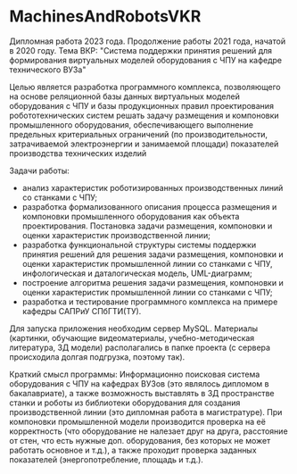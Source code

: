 # MachinesAndRobotsVKR
Дипломная работа 2023 года. Продолжение работы 2021 года, начатой в 2020 году.
Тема ВКР: "Система поддержки принятия решений для формирования виртуальных моделей оборудования с ЧПУ на кафедре технического ВУЗа" 

Целью является разработка программного комплекса, позволяющего на основе реляционной базы данных виртуальных моделей оборудования с ЧПУ и базы продукционных правил проектирования робототехнических систем решать задачу размещения и компоновки промышленного оборудования, обеспечивающего выполнение предельных критериальных ограничений (по производительности, затрачиваемой электроэнергии и занимаемой площади) показателей производства технических изделий

Задачи работы:
- анализ характеристик роботизированных производственных линий со станками с ЧПУ;
- разработка формализованного описания процесса размещения и компоновки промышленного оборудования как объекта проектирования. Постановка задачи размещения, компоновки и оценки характеристик производственной линии;
- разработка функциональной структуры системы поддержки принятия решений для решения задачи размещения, компоновки и оценки характеристик промышленной линии со станками с ЧПУ, инфологическая и даталогическая модель, UML-диаграмм;
- построение алгоритма решения задачи размещения, компоновки и оценки характеристик промышленной линии со станками с ЧПУ;
- разработка и тестирование программного комплекса на примере кафедры САПРиУ СПбГТИ(ТУ).

Для запуска приложения необходим сервер MySQL. Материалы (картинки, обучающие видеоматериалы, учебно-методическая литература, 3Д модели) располагались в папке проекта (с сервера происходила долгая подгрузка, поэтому так).

Краткий смысл программы: Информационно поисковая система оборудования с ЧПУ на кафедрах ВУЗов (это являлось дипломом в бакалавриате), а также возможность выставлять в 3Д пространстве станки и роботы из библиотеки оборудования для создания производственной линии (это дипломная работа в магистратуре). 
При компоновки промышленной модели производится проверка на её корректность (что оборудование не налезает друг на друга, расстояние от стен, что есть нужные доп. оборудования, без которых не может работать основное и т.д.), а также проходит проверка заданных показателей (энергопотребление, площадь и т.д.).

